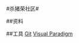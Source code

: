 #杀猪荣社区#

##资料

##工具
[Git](https://developer.github.com/download)
[Visual Paradigm](https://www.visual-paradigm.com)